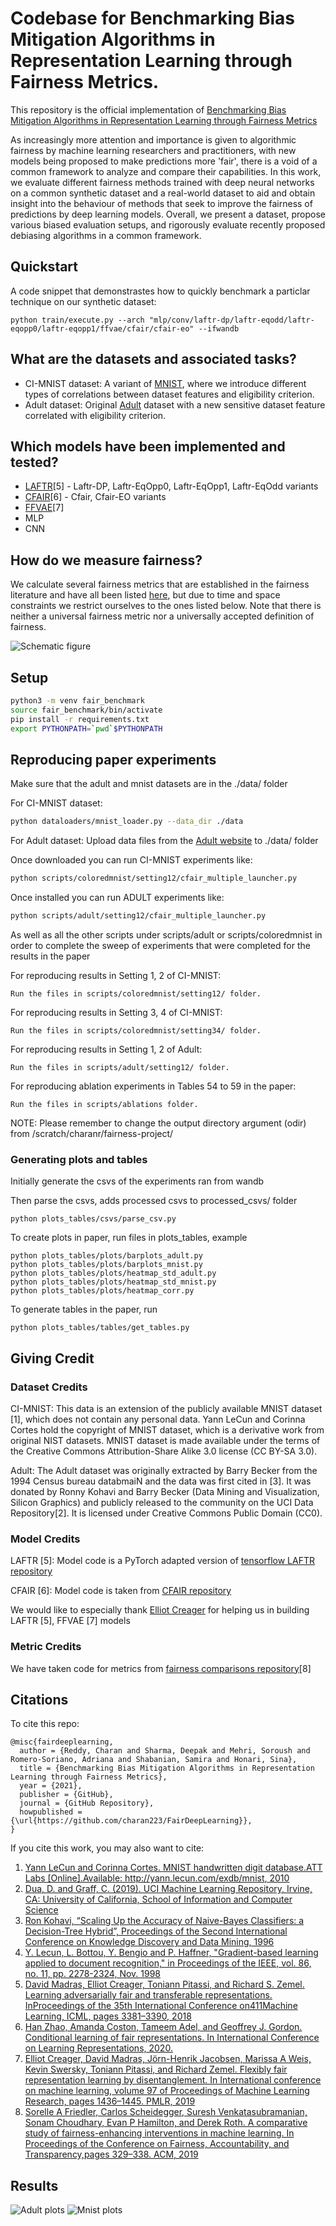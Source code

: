 # Codebase for Benchmarking Bias Mitigation Algorithms in Representation Learning through Fairness Metrics.

This repository is the official implementation of [Benchmarking Bias Mitigation Algorithms in Representation Learning through Fairness Metrics][benchmarking]

As increasingly more attention and importance is given to algorithmic fairness by machine learning researchers and practitioners, with new models being proposed to make predictions more 'fair', there
is a void of a common framework to analyze and compare their capabilities. In this work, we evaluate different fairness methods trained with deep neural networks on a common synthetic dataset and a real-world dataset to aid and obtain insight into the behaviour of methods that seek to improve the fairness of predictions by deep learning models. Overall, we present a dataset, propose various biased evaluation setups, and rigorously evaluate recently proposed debiasing algorithms in a common framework.

## Quickstart

A code snippet that demonstrastes how to quickly benchmark a particlar technique on our synthetic dataset:
```
python train/execute.py --arch "mlp/conv/laftr-dp/laftr-eqodd/laftr-eqopp0/laftr-eqopp1/ffvae/cfair/cfair-eo" --ifwandb
```

## What are the datasets and associated tasks?

* CI-MNIST dataset: A variant of [MNIST][mnist], where we introduce different types of correlations between dataset features and eligibility criterion.
* Adult dataset: Original [Adult][adult] dataset with a new sensitive dataset feature correlated with eligibility criterion.

## Which models have been implemented and tested?

* [LAFTR][laftr][5] - Laftr-DP, Laftr-EqOpp0, Laftr-EqOpp1, Laftr-EqOdd variants
* [CFAIR][cfair][6] - Cfair, Cfair-EO variants
* [FFVAE][ffvae][7]
* MLP
* CNN

## How do we measure fairness?
We calculate several fairness metrics that are established in the fairness literature and have all been listed [here][metrics], but due to time and space constraints we restrict ourselves to the ones listed below. Note that there is neither a universal fairness metric nor a universally accepted definition of fairness.

![Schematic figure](media/metrics.png)

## Setup
```bash
python3 -m venv fair_benchmark
source fair_benchmark/bin/activate
pip install -r requirements.txt
export PYTHONPATH=`pwd`$PYTHONPATH
```

## Reproducing paper experiments

Make sure that the adult and mnist datasets are in the ./data/ folder

For CI-MNIST dataset:
```bash
python dataloaders/mnist_loader.py --data_dir ./data
```

For Adult dataset:
Upload data files from the [Adult website][adult] to ./data/ folder

Once downloaded you can run CI-MNIST experiments like:
```bash
python scripts/coloredmnist/setting12/cfair_multiple_launcher.py
```

Once installed you can run ADULT experiments like:
```bash
python scripts/adult/setting12/cfair_multiple_launcher.py
```

As well as all the other scripts under scripts/adult or scripts/coloredmnist in order to complete the sweep of experiments that were completed for the results in the paper

For reproducing results in Setting 1, 2 of CI-MNIST:
```
Run the files in scripts/coloredmnist/setting12/ folder.
```

For reproducing results in Setting 3, 4 of CI-MNIST:
```
Run the files in scripts/coloredmnist/setting34/ folder. 
```

For reproducing results in Setting 1, 2 of Adult:
```
Run the files in scripts/adult/setting12/ folder.
```

For reproducing ablation experiments in Tables 54 to 59 in the paper:
```
Run the files in scripts/ablations folder.
```

NOTE: Please remember to change the output directory argument (odir) from /scratch/charanr/fairness-project/

### Generating plots and tables
Initially generate the csvs of the experiments ran from wandb

Then parse the csvs, adds processed csvs to processed_csvs/ folder
```
python plots_tables/csvs/parse_csv.py
```

To create plots in paper, run files in plots_tables, example
```
python plots_tables/plots/barplots_adult.py
python plots_tables/plots/barplots_mnist.py
python plots_tables/plots/heatmap_std_adult.py
python plots_tables/plots/heatmap_std_mnist.py
python plots_tables/plots/heatmap_corr.py
```

To generate tables in the paper, run
```
python plots_tables/tables/get_tables.py
```

## Giving Credit

### Dataset Credits
CI-MNIST: This data is an extension of the publicly available MNIST dataset [1], which does not contain any personal data. Yann LeCun and Corinna Cortes hold the copyright of MNIST dataset, which is a derivative work from original NIST datasets. MNIST dataset is made available under the terms of the Creative Commons Attribution-Share Alike 3.0 license (CC BY-SA 3.0).

Adult: The Adult dataset was originally extracted by Barry Becker from the 1994 Census bureau databmaiN and the data was first cited in [3]. It was donated by Ronny Kohavi and Barry Becker (Data Mining and Visualization, Silicon Graphics) and publicly released to the community on the UCI Data Repository[2]. It is licensed under Creative Commons Public Domain (CC0). 

### Model Credits

LAFTR [5]: Model code is a PyTorch adapted version of [tensorflow LAFTR repository][laftrcode] 

CFAIR [6]: Model code is taken from [CFAIR repository][cfaircode]

We would like to especially thank [Elliot Creager][elliot] for helping us in building LAFTR [5], FFVAE [7] models

### Metric Credits

We have taken code for metrics from [fairness comparisons repository][friedlercode][8]

## Citations

To cite this repo:
```
@misc{fairdeeplearning,
  author = {Reddy, Charan and Sharma, Deepak and Mehri, Soroush and Romero-Soriano, Adriana and Shabanian, Samira and Honari, Sina},
  title = {Benchmarking Bias Mitigation Algorithms in Representation Learning through Fairness Metrics},
  year = {2021},
  publisher = {GitHub},
  journal = {GitHub Repository},
  howpublished = {\url{https://github.com/charan223/FairDeepLearning}},
}
```
If you cite this work, you may also want to cite:

1. [Yann LeCun and Corinna Cortes. MNIST handwritten digit database.ATT Labs [Online].Available: http://yann.lecun.com/exdb/mnist, 2010][mnist]
2. [Dua, D. and Graff, C. (2019). UCI Machine Learning Repository, Irvine, CA: University of California, School of Information and Computer Science][uci]
3. [Ron Kohavi, “Scaling Up the Accuracy of Naive-Bayes Classifiers: a Decision-Tree Hybrid”, Proceedings of the Second International Conference on Knowledge Discovery and Data Mining, 1996][adultpaper]
4. [Y. Lecun, L. Bottou, Y. Bengio and P. Haffner, "Gradient-based learning applied to document recognition," in Proceedings of the IEEE, vol. 86, no. 11, pp. 2278-2324, Nov. 1998][mnistpaper]
5. [David Madras, Elliot Creager, Toniann Pitassi, and Richard S. Zemel. Learning adversarially fair and transferable representations. InProceedings of the 35th International Conference on411Machine Learning, ICML, pages 3381–3390, 2018][laftr]
6. [Han Zhao, Amanda Coston, Tameem Adel, and Geoffrey J. Gordon. Conditional learning of fair representations. In International Conference on Learning Representations, 2020.][cfair]
7. [Elliot Creager, David Madras, Jörn-Henrik Jacobsen, Marissa A Weis, Kevin Swersky, Toniann Pitassi, and Richard Zemel. Flexibly fair representation learning by disentanglement. In International conference on machine learning, volume 97 of Proceedings of Machine Learning Research, pages 1436–1445. PMLR, 2019][ffvae]
8. [Sorelle A Friedler, Carlos Scheidegger, Suresh Venkatasubramanian, Sonam Choudhary, Evan P Hamilton, and Derek Roth. A comparative study of fairness-enhancing interventions in machine learning. In Proceedings of the Conference on Fairness, Accountability, and Transparency,pages 329–338. ACM, 2019][friedler]



## Results
![Adult plots](media/results_adult.PNG)
![Mnist plots](media/results_mnist.PNG)



[benchmarking]: https://openreview.net/forum?id=OTnqQUEwPKu
[mnist]: http://yann.lecun.com/exdb/mnist/
[mnistpaper]: https://doi.org/10.1109/5.726791
[adult]: http://archive.ics.uci.edu/ml/datasets/Adult
[uci]: http://archive.ics.uci.edu/ml
[adultpaper]: http://robotics.stanford.edu/~ronnyk/nbtree.pdf
[laftr]: http://proceedings.mlr.press/v80/madras18a.html
[cfair]: https://openreview.net/pdf?id=Hkekl0NFPr
[ffvae]: http://proceedings.mlr.press/v97/creager19a.html
[laftrcode]: https://github.com/VectorInstitute/laftr
[cfaircode]: https://github.com/hanzhaoml/ICLR2020-CFair
[elliot]: https://www.cs.toronto.edu/~creager/
[metrics]: https://github.com/charan223/FairDeepLearning/tree/main/metrics
[friedler]: https://arxiv.org/abs/1802.04422
[friedlercode]: https://github.com/algofairness/fairness-comparison
